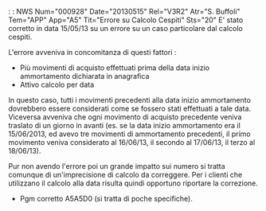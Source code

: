  :  : NWS Num="000928" Date="20130515" Rel="V3R2" Atr="S. Buffoli" Tem="APP" App="A5" Tit="Errore su Calcolo Cespiti" Sts="20"
E' stato corretto in data 15/05/13 su un errore su un caso particolare dal calcolo cespiti.

L'errore avveniva in concomitanza di questi fattori : 
* Più movimenti di acquisto effettuati prima della data inizio ammortamento dichiarata in anagrafica
* Attivo calcolo per data

In questo caso, tutti i movimenti precedenti alla data inizio ammortamento dovrebbero essere considerati come se fossero stati effettuati a tale data. Viceversa avveniva che ogni movimento di acquisto precedente veniva traslato di un giorno in avanti (es. se la data inizio ammortamento era il 15/06/2013, ed avevo tre movimenti di ammortamento precedenti, il primo movimento veniva considerato al 16/06/13, il secondo al 17/06/13, il terzo al 18/06/13).

Pur non avendo l'errore poi un grande impatto sui numero si tratta comunque di un'imprecisione di calcolo da correggere. Per i clienti che utilizzano il calcolo alla data risulta quindi opportuno riportare la correzione.

* Pgm corretto A5A5D0 (si tratta di poche specifiche).
